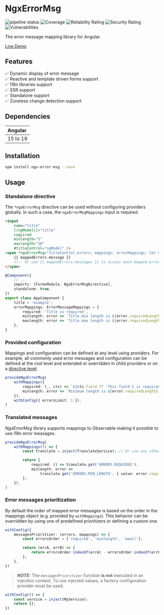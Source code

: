 # NgxErrorMsg

![pipeline status](https://github.com/fakeJan499/ngx-error-msg/actions/workflows/ci.yml/badge.svg)
![Coverage](https://sonarcloud.io/api/project_badges/measure?project=fakeJan499_ngx-error-msg&metric=coverage)
![Reliability Rating](https://sonarcloud.io/api/project_badges/measure?project=fakeJan499_ngx-error-msg&metric=reliability_rating)
![Security Rating](https://sonarcloud.io/api/project_badges/measure?project=fakeJan499_ngx-error-msg&metric=security_rating)
![Vulnerabilities](https://sonarcloud.io/api/project_badges/measure?project=fakeJan499_ngx-error-msg&metric=vulnerabilities)

The error message mapping library for Angular.

[Live Demo](https://stackblitz.com/edit/ngx-error-msg-example)

## Features

✅ Dynamic display of error message  
✅ Reactive and template driven forms support  
✅ I18n libraries support  
✅ SSR support  
✅ Standalone support  
✅ Zoneless change detection support

## Dependencies

|Angular |
|:-------|
|15 to 19|

## Installation

```bash
npm install ngx-error-msg --save
```

## Usage

### Standalone directive

The `*ngxErrorMsg` directive can be used without configuring providers globally.
In such a case, the `ngxErrorMsgMappings` input is required.

```html
<input
    name="title"
    [(ngModel)]="title"
    required
    minlength="5"
    maxlength="10"
    #titleControl="ngModel" />
<span *ngxErrorMsg="titleControl.errors; mappings: errorMappings; let mappedErrors">
    {{ mappedErrors.message }}
    <!-- Or use {{ mappedErrors.messages }} to access each mapped error message separately. -->
</span>

```

```typescript
@Component({
    // ...
    imports: [FormsModule, NgxErrorMsgDirective],
    standalone: true,
})
export class AppComponent {
    title = 'example';
    errorMappings: ErrorMessageMappings = {
        required: 'Title is required',
        minlength: error => `Title min length is ${error.requiredLength}`,
        maxlength: error => `Title max length is ${error.requiredLength}`,
    };
}
```

### Provided configuration

Mappings and configuration can be defined at any level using providers.
For example, all commonly used error messages and configuration can be defined at the root level and
extended or overridden in child providers or on a [directive level](#standalone-directive).

```typescript
provideNgxErrorMsg(
    withMappings({
        required: (_, ctx) => `${ctx.field ?? 'This field'} is required.`,
        minlength: error => `Minimum length is ${error.requiredLength}.`,
    }),
    withConfig({ errorsLimit: 1 }),
)
```

### Translated messages

_NgxErrorMsg_ library supports mappings to Observable making it possible to use i18n error messages.

```typescript
provideNgxErrorMsg(
    withMappings(() => {
        const translate = inject(TranslateService); // Or use any other i18n library.

        return {
            required: () => translate.get('ERRORS.REQUIRED'),
            minlength: error =>
                translate.get('ERRORS.MIN_LENGTH', { value: error.requiredLength }),
        };
    }),
)
```

### Error messages prioritization

By default the order of mapped error messages is based on the order in the mappings object (e.g. provided by `withMappings`). This behavior can be overridden by using one of predefined prioritizers or defining a custom one.

``` typescript
withConfig({
    messagesPrioritizer: (errors, mappings) => {
        const errorsOrder = ['required', 'minlength', 'email'];

        return (errA, errB) => {
            return errorsOrder.indexOf(errA) - errorsOrder.indexOf(errB);
        };
    },
})
```

> **_NOTE:_**  The `messagesPrioritizer` function **is not** executed in an injection context. To use injected values, a factory configuration provider must be used.

```typescript
withConfig(() => {
    const service = inject(MyService); 
    return {};
})
```
